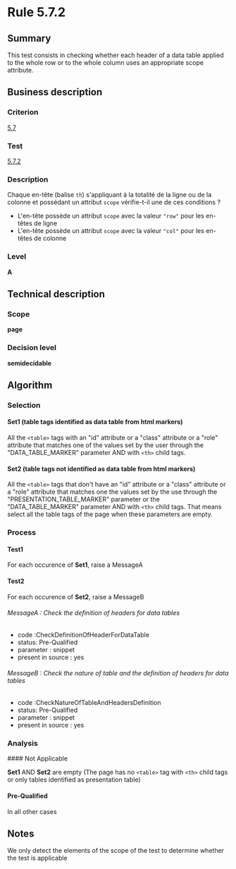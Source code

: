 # Rule 5.7.2
## Summary

This test consists in checking whether each header of a data table
applied to the whole row or to the whole column uses an appropriate
scope attribute.

## Business description

### Criterion

[5.7](http://references.modernisation.gouv.fr/sites/default/files/RGAA3_RC2-1/referentiel_technique.htm#crit-5-7)

### Test

[5.7.2](http://references.modernisation.gouv.fr/sites/default/files/RGAA3_RC2-1/referentiel_technique.htm#test-5-7-2)

### Description

Chaque en-t&ecirc;te (balise `th`) s'appliquant &agrave; la totalit&eacute; de la ligne ou de la colonne et poss&eacute;dant un attribut `scope` v&eacute;rifie-t-il une de ces conditions ? 
 
 *  L'en-t&ecirc;te poss&egrave;de un attribut `scope` avec la valeur `"row"` pour les en-t&ecirc;tes de ligne 
 *  L'en-t&ecirc;te poss&egrave;de un attribut `scope` avec la valeur `"col"` pour les en-t&ecirc;tes de colonne 


### Level

**A**

## Technical description

### Scope

**page**

### Decision level

**semidecidable**

## Algorithm

### Selection

#### Set1 (table tags identified as data table from html markers)

All the `<table>` tags with an "id" attribute or a "class" attribute or a
"role" attribute that matches one of the values set by the user through
the "DATA_TABLE_MARKER" parameter AND with `<th>` child tags.

#### Set2 (table tags not identified as data table from html markers)

All the `<table>` tags that don't have an "id" attribute or a "class"
attribute or a "role" attribute that matches one the values set by the
use through the "PRESENTATION_TABLE_MARKER" parameter or the
"DATA_TABLE_MARKER" parameter AND with `<th>` child tags. That means
select all the table tags of the page when these parameters are empty.

### Process

#### Test1

For each occurence of **Set1**, raise a MessageA

#### Test2

For each occurence of **Set2**, raise a MessageB

###### MessageA : Check the definition of headers for data tables

-   code :CheckDefinitionOfHeaderForDataTable
-   status: Pre-Qualified
-   parameter : snippet
-   present in source : yes

###### MessageB : Check the nature of table and the definition of headers for data tables

-   code :CheckNatureOfTableAndHeadersDefinition
-   status: Pre-Qualified
-   parameter : snippet
-   present in source : yes

### Analysis

#### Not Applicable

**Set1** AND **Set2** are empty (The page has no `<table>` tag with `<th>` child
tags or only tables identified as presentation table)

#### Pre-Qualified 

In all other cases

## Notes

We only detect the elements of the scope of the test to determine
whether the test is applicable
